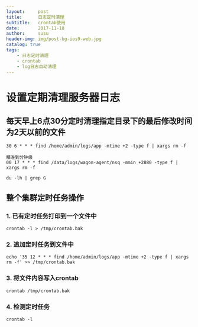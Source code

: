 ```yaml
---
layout:     post
title:      日志定时清理
subtitle:   crontab使用
date:       2017-11-18
author:     susu
header-img: img/post-bg-ios9-web.jpg
catalog: true
tags:
    - 日志定时清理
    - crontab
    - log日志自动清理
---
```

# 设置定期清理服务器日志

## 每天早上6点30分定时清理指定目录下的最后修改时间为2天以前的文件

```
30 6 * * * find /home/admin/logs/app -mtime +2 -type f | xargs rm -f

精准到分钟级
00 17 * * * find /data/logs/wagon-agent/nsq -mmin +2880 -type f | xargs rm -f
```

```
du -lh | grep G
```
## 整个集群定时任务操作

### 1. 已有定时任务打印到一个文件中

```
crontab -l > /tmp/crontab.bak
```
   
### 2. 追加定时任务到文件中

```
echo '35 12 * * * find /home/admin/logs/app -mtime +2 -type f | xargs rm -f' >> /tmp/crontab.bak
```

### 3. 将文件内容写入crontab

```
crontab /tmp/crontab.bak
```

### 4. 检测定时任务

```
crontab -l
```



